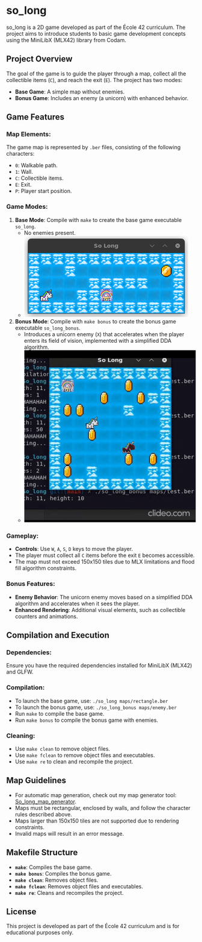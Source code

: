 # so_long

so_long is a 2D game developed as part of the École 42 curriculum. The project aims to introduce students to basic game development concepts using the MiniLibX (MLX42) library from Codam.

## Project Overview
The goal of the game is to guide the player through a map, collect all the collectible items (`C`), and reach the exit (`E`). The project has two modes:
- **Base Game**: A simple map without enemies.
- **Bonus Game**: Includes an enemy (a unicorn) with enhanced behavior.

## Game Features
### Map Elements:
The game map is represented by `.ber` files, consisting of the following characters:
- `0`: Walkable path.
- `1`: Wall.
- `C`: Collectible items.
- `E`: Exit.
- `P`: Player start position.

### Game Modes:
1. **Base Mode**: Compile with `make` to create the base game executable `so_long`.
   - No enemies present.
   - ![Base Game](img_guide/rectangle_map.png)
2. **Bonus Mode**: Compile with `make bonus` to create the bonus game executable `so_long_bonus`.
   - Introduces a unicorn enemy (`X`) that accelerates when the player enters its field of vision, implemented with a simplified DDA algorithm.
   - ![Bonus Game](img_guide/enemies.gif)

### Gameplay:
- **Controls**: Use `W`, `A`, `S`, `D` keys to move the player.
- The player must collect all `C` items before the exit `E` becomes accessible.
- The map must not exceed 150x150 tiles due to MLX limitations and flood fill algorithm constraints.

### Bonus Features:
- **Enemy Behavior**: The unicorn enemy moves based on a simplified DDA algorithm and accelerates when it sees the player.
- **Enhanced Rendering**: Additional visual elements, such as collectible counters and animations.

## Compilation and Execution
### Dependencies:
Ensure you have the required dependencies installed for MiniLibX (MLX42) and GLFW.

### Compilation:
- To launch the base game, use: `./so_long maps/rectangle.ber`
- To launch the bonus game, use: `./so_long_bonus maps/enemy.ber`
- Run `make` to compile the base game.
- Run `make bonus` to compile the bonus game with enemies.

### Cleaning:
- Use `make clean` to remove object files.
- Use `make fclean` to remove object files and executables.
- Use `make re` to clean and recompile the project.

## Map Guidelines
- For automatic map generation, check out my map generator tool: [So_long_map_generator](https://github.com/rom98759/So_long_map_generator).
- Maps must be rectangular, enclosed by walls, and follow the character rules described above.
- Maps larger than 150x150 tiles are not supported due to rendering constraints.
- Invalid maps will result in an error message.

## Makefile Structure
- **`make`**: Compiles the base game.
- **`make bonus`**: Compiles the bonus game.
- **`make clean`**: Removes object files.
- **`make fclean`**: Removes object files and executables.
- **`make re`**: Cleans and recompiles the project.

## License
This project is developed as part of the École 42 curriculum and is for educational purposes only.

